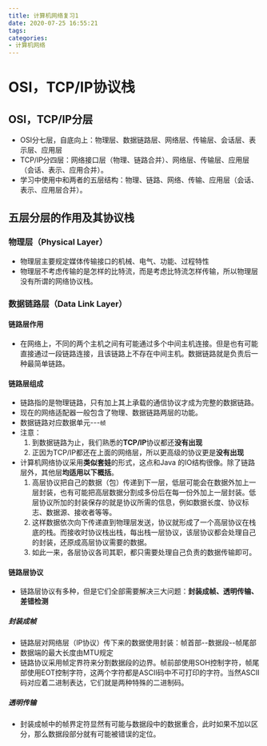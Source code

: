 ```yaml
---
title: 计算机网络复习1
date: 2020-07-25 16:55:21
tags:
categories:
- 计算机网络
---
```


# OSI，TCP/IP协议栈

## OSI，TCP/IP分层

<!-- more -->

+ OSI分七层，自底向上：物理层、数据链路层、网络层、传输层、会话层、表示层、应用层
+ TCP/IP分四层：网络接口层（物理、链路合并）、网络层、传输层、应用层（会话、表示、应用合并）。
+ 学习中使用中和两者的五层结构：物理、链路、网络、传输、应用层（会话、表示、应用层合并）。

## 五层分层的作用及其协议栈

### 物理层（Physical Layer）

+ 物理层主要规定媒体传输接口的机械、电气、功能、过程特性
+ 物理层不考虑传输的是怎样的比特流，而是考虑比特流怎样传输，所以物理层没有所谓的网络协议栈。

### 数据链路层（Data Link Layer）

#### 链路层作用

+ 在网络上，不同的两个主机之间有可能通过多个中间主机连接。但是也有可能直接通过一段链路连接，且该链路上不存在中间主机。数据链路就是负责后一种最简单链路。

#### 链路层组成

+ 链路指的是物理链路，只有加上其上承载的通信协议才成为完整的数据链路。
+ 现在的网络适配器一般包含了物理、数据链路两层的功能。
+ 数据链路对应数据单元---`帧`
+ 注意：
  1. 到数据链路为止，我们熟悉的**TCP/IP**协议都还**没有出现**
  2. 正因为TCP/IP都还在上面的网络层，所以更高级的协议更是**没有出现**
+ 计算机网络协议采用**类似套娃**的形式，这点和Java 的IO结构很像。除了链路层外，其他层**均适用以下概括**。
  1. 高层协议把自己的数据（包）传递到下一层，低层可能会在数据外加上一层封装，也有可能把高层数据分割成多份后在每一份外加上一层封装。低层协议所加的封装保存的就是协议所需的信息，例如数据长度、协议标志、数据源、接收者等等。
  2. 这样数据依次向下传递直到物理层发送，协议就形成了一个高层协议在栈底的栈。而接收时协议栈出栈，每出栈一层协议，该层协议都会处理自己的封装，还原成高层协议需要的数据。
  3. 如此一来，各层协议各司其职，都只需要处理自己负责的数据传输即可。

#### 链路层协议

+ 链路层协议有多种，但是它们全部需要解决三大问题：**封装成帧、透明传输、差错检测**

##### 封装成帧

+ 链路层对网络层（IP协议）传下来的数据使用封装：帧首部--数据段--帧尾部
+ 数据端的最大长度由MTU规定
+ 链路协议采用帧定界符来分割数据段的边界。帧前部使用SOH控制字符，帧尾部使用EOT控制字符，这两个字符都是ASCII码中不可打印的字符。当然ASCII码对应着二进制表达，它们就是两种特殊的二进制码。

##### 透明传输

+ 封装成帧中的帧界定符显然有可能与数据段中的数据重合，此时如果不加以区分，那么数据段部分就有可能被错误的定位。